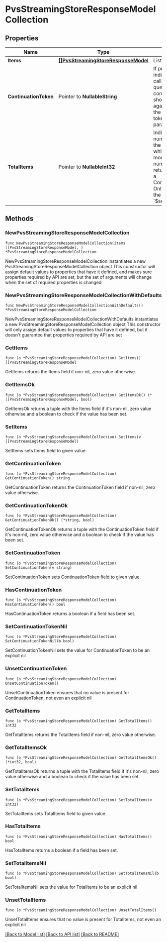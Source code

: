 # PvsStreamingStoreResponseModelCollection

## Properties

Name | Type | Description | Notes
------------ | ------------- | ------------- | -------------
**Items** | [**[]PvsStreamingStoreResponseModel**](PvsStreamingStoreResponseModel.md) | List of items. | 
**ContinuationToken** | Pointer to **NullableString** | If present, indicates to the caller that the query was not complete, and they should call the API again specifying the continuation token as a query parameter. | [optional] 
**TotalItems** | Pointer to **NullableInt32** | Indicates the total number of items in the collection, which may be more than the number of Items returned, if there is a ContinuationToken.  Only returned in the response to &#x60;$search&#x60; APIs. | [optional] 

## Methods

### NewPvsStreamingStoreResponseModelCollection

`func NewPvsStreamingStoreResponseModelCollection(items []PvsStreamingStoreResponseModel, ) *PvsStreamingStoreResponseModelCollection`

NewPvsStreamingStoreResponseModelCollection instantiates a new PvsStreamingStoreResponseModelCollection object
This constructor will assign default values to properties that have it defined,
and makes sure properties required by API are set, but the set of arguments
will change when the set of required properties is changed

### NewPvsStreamingStoreResponseModelCollectionWithDefaults

`func NewPvsStreamingStoreResponseModelCollectionWithDefaults() *PvsStreamingStoreResponseModelCollection`

NewPvsStreamingStoreResponseModelCollectionWithDefaults instantiates a new PvsStreamingStoreResponseModelCollection object
This constructor will only assign default values to properties that have it defined,
but it doesn't guarantee that properties required by API are set

### GetItems

`func (o *PvsStreamingStoreResponseModelCollection) GetItems() []PvsStreamingStoreResponseModel`

GetItems returns the Items field if non-nil, zero value otherwise.

### GetItemsOk

`func (o *PvsStreamingStoreResponseModelCollection) GetItemsOk() (*[]PvsStreamingStoreResponseModel, bool)`

GetItemsOk returns a tuple with the Items field if it's non-nil, zero value otherwise
and a boolean to check if the value has been set.

### SetItems

`func (o *PvsStreamingStoreResponseModelCollection) SetItems(v []PvsStreamingStoreResponseModel)`

SetItems sets Items field to given value.


### GetContinuationToken

`func (o *PvsStreamingStoreResponseModelCollection) GetContinuationToken() string`

GetContinuationToken returns the ContinuationToken field if non-nil, zero value otherwise.

### GetContinuationTokenOk

`func (o *PvsStreamingStoreResponseModelCollection) GetContinuationTokenOk() (*string, bool)`

GetContinuationTokenOk returns a tuple with the ContinuationToken field if it's non-nil, zero value otherwise
and a boolean to check if the value has been set.

### SetContinuationToken

`func (o *PvsStreamingStoreResponseModelCollection) SetContinuationToken(v string)`

SetContinuationToken sets ContinuationToken field to given value.

### HasContinuationToken

`func (o *PvsStreamingStoreResponseModelCollection) HasContinuationToken() bool`

HasContinuationToken returns a boolean if a field has been set.

### SetContinuationTokenNil

`func (o *PvsStreamingStoreResponseModelCollection) SetContinuationTokenNil(b bool)`

 SetContinuationTokenNil sets the value for ContinuationToken to be an explicit nil

### UnsetContinuationToken
`func (o *PvsStreamingStoreResponseModelCollection) UnsetContinuationToken()`

UnsetContinuationToken ensures that no value is present for ContinuationToken, not even an explicit nil
### GetTotalItems

`func (o *PvsStreamingStoreResponseModelCollection) GetTotalItems() int32`

GetTotalItems returns the TotalItems field if non-nil, zero value otherwise.

### GetTotalItemsOk

`func (o *PvsStreamingStoreResponseModelCollection) GetTotalItemsOk() (*int32, bool)`

GetTotalItemsOk returns a tuple with the TotalItems field if it's non-nil, zero value otherwise
and a boolean to check if the value has been set.

### SetTotalItems

`func (o *PvsStreamingStoreResponseModelCollection) SetTotalItems(v int32)`

SetTotalItems sets TotalItems field to given value.

### HasTotalItems

`func (o *PvsStreamingStoreResponseModelCollection) HasTotalItems() bool`

HasTotalItems returns a boolean if a field has been set.

### SetTotalItemsNil

`func (o *PvsStreamingStoreResponseModelCollection) SetTotalItemsNil(b bool)`

 SetTotalItemsNil sets the value for TotalItems to be an explicit nil

### UnsetTotalItems
`func (o *PvsStreamingStoreResponseModelCollection) UnsetTotalItems()`

UnsetTotalItems ensures that no value is present for TotalItems, not even an explicit nil

[[Back to Model list]](../README.md#documentation-for-models) [[Back to API list]](../README.md#documentation-for-api-endpoints) [[Back to README]](../README.md)


